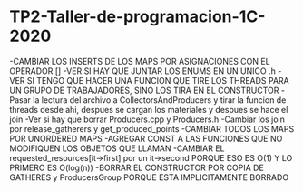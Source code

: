 # TP2-Taller-de-programacion-1C-2020


-CAMBIAR LOS INSERTS DE LOS MAPS POR ASIGNACIONES CON EL OPERADOR []
-VER SI HAY QUE JUNTAR LOS ENUMS EN UN UNICO .h
-VER SI TENGO QUE HACER UNA FUNCION QUE TIRE LOS THREADS PARA UN GRUPO
DE TRABAJADORES, SINO LOS TIRA EN EL CONSTRUCTOR
-Pasar la lectura del archivo a CollectorsAndProducers y tirar la funcion
de threads desde ahi, despues se cargan los materiales y despues se hace el
join
-Ver si hay que borrar Producers.cpp y Producers.h
-Cambiar los join por release_gatherers y get_produced_points
-CAMBIAR TODOS LOS MAPS POR UNORDERED MAPS
-AGREGAR CONST A LAS FUNCIONES QUE NO MODIFIQUEN LOS OBJETOS QUE LLAMAN
-CAMBIAR EL requested_resources[it->first] por un it->second PORQUE ESO ES
O(1) Y LO PRIMERO ES O(log(n))
-BORRAR EL CONSTRUCTOR POR COPIA DE GATHERES y ProducersGroup PORQUE ESTA
IMPLICITAMENTE BORRADO
